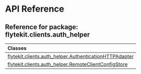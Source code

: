 # API Reference

## Reference for package: flytekit.clients.auth_helper

| Classes  |
| :------------- |
| [flytekit.clients.auth_helper.AuthenticationHTTPAdapter](flytekit_clients_auth_helper_authenticationhttpadapter) |
| [flytekit.clients.auth_helper.RemoteClientConfigStore](flytekit_clients_auth_helper_remoteclientconfigstore) |
